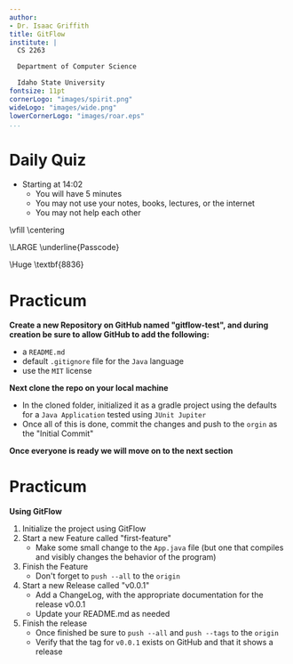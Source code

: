 ```yaml
---
author:
- Dr. Isaac Griffith
title: GitFlow
institute: |
  CS 2263

  Department of Computer Science

  Idaho State University
fontsize: 11pt
cornerLogo: "images/spirit.png"
wideLogo: "images/wide.png"
lowerCornerLogo: "images/roar.eps"
...
```


# Daily Quiz

* Starting at 14:02
  - You will have 5 minutes
  - You may not use your notes, books, lectures, or the internet
  - You may not help each other

\vfill
\centering

\LARGE \underline{Passcode}

\Huge \textbf{8836}

# Practicum

**Create a new Repository on GitHub named "gitflow-test", and during creation be sure to allow GitHub to add the following:**

* a `README.md`
* default `.gitignore` file for the `Java` language
* use the `MIT` license

**Next clone the repo on your local machine**

* In the cloned folder, initialized it as a gradle project using the defaults for a `Java Application` tested using `JUnit Jupiter`
* Once all of this is done, commit the changes and push to the `orgin` as the "Initial Commit"

**Once everyone is ready we will move on to the next section**

# Practicum


**Using GitFlow**

1. Initialize the project using GitFlow
2. Start a new Feature called "first-feature"
   - Make some small change to the `App.java` file (but one that compiles and visibly changes the behavior of the program)
3. Finish the Feature
   - Don't forget to `push --all` to the `origin`
4. Start a new Release called "v0.0.1"
   - Add a ChangeLog, with the appropriate documentation for the release v0.0.1
   - Update your README.md as needed
5. Finish the release
   - Once finished be sure to `push --all` and `push --tags` to the `origin`
   - Verify that the tag for `v0.0.1` exists on GitHub and that it shows a release
